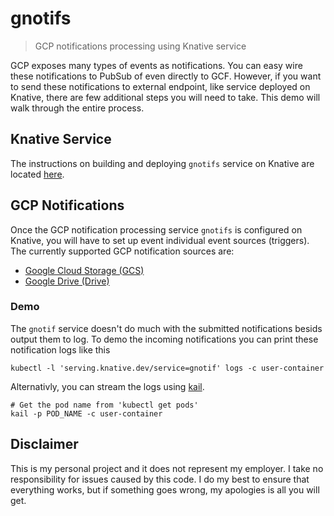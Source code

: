 # gnotifs

> GCP notifications processing using Knative service

GCP exposes many types of events as notifications. You can easy wire these notifications to PubSub of even directly to GCF. However, if you want to send these notifications to external endpoint, like service deployed on Knative, there are few additional steps you will need to take. This demo will walk through the entire process.

## Knative Service

The instructions on building and deploying `gnotifs` service on Knative are located [here](cmd/service/README.md).

## GCP Notifications

Once the GCP notification processing service `gnotifs` is configured on Knative, you will have to set up event individual event sources (triggers). The currently supported GCP notification sources are:

* [Google Cloud Storage (GCS)](pkg/gcs/README.md)
* [Google Drive (Drive)](pkg/drive/README.md)

### Demo

The `gnotif` service doesn't do much with the submitted notifications besids output them to log. To demo the incoming notifications you can print these notification logs like this

```shell
kubectl -l 'serving.knative.dev/service=gnotif' logs -c user-container
```

Alternativly, you can stream the logs using [kail](https://github.com/boz/kail). 

```shell
# Get the pod name from 'kubectl get pods'
kail -p POD_NAME -c user-container 
```

## Disclaimer

This is my personal project and it does not represent my employer. I take no responsibility for issues caused by this code. I do my best to ensure that everything works, but if something goes wrong, my apologies is all you will get.


